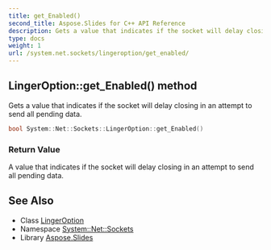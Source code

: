 ```yaml
---
title: get_Enabled()
second_title: Aspose.Slides for C++ API Reference
description: Gets a value that indicates if the socket will delay closing in an attempt to send all pending data.
type: docs
weight: 1
url: /system.net.sockets/lingeroption/get_enabled/
---
```

## LingerOption::get_Enabled() method


Gets a value that indicates if the socket will delay closing in an attempt to send all pending data.

```cpp
bool System::Net::Sockets::LingerOption::get_Enabled()
```


### Return Value

A value that indicates if the socket will delay closing in an attempt to send all pending data.

## See Also

* Class [LingerOption](../)
* Namespace [System::Net::Sockets](../../)
* Library [Aspose.Slides](../../../)